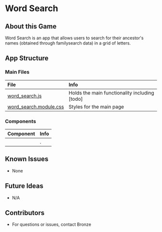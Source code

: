# Word Search

## About this Game

Word Search is an app that allows users to search for their ancestor's names (obtained through familysearch data) in a grid of letters.

## App Structure

### Main Files
| File    | Info   |
|:------------ |:------ |
| [word_search.js](../src/pages/word_search.js) | Holds the main functionality including [todo] |
| [word_search.module.css](../src/styles/word_search.module.css) | Styles for the main page |

### Components
| Component    | Info   |
|:------------ |:------ |
|  | . |

## Known Issues
 - None

## Future Ideas
 - N/A

## Contributors
 - For questions or issues, contact Bronze
